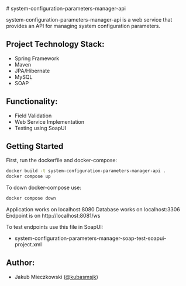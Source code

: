 
﻿# system-configuration-parameters-manager-api

system-configuration-parameters-manager-api is a web service that provides an API for managing system configuration parameters. 

## Project Technology Stack:
* Spring Framework
* Maven
* JPA/Hibernate
* MySQL
* SOAP

## Functionality:
* Field Validation
* Web Service Implementation
* Testing using SoapUI

## Getting Started

First, run the dockerfile and docker-compose:
```bash
docker build -t system-configuration-parameters-manager-api .
docker compose up
```

To down docker-compose use:
```bash
docker compose down
```
Application works on localhost:8080
Database works on localhost:3306
Endpoint is on http://localhost:8081/ws

To test endpoints use this file in SoapUI:
* system-configuration-parameters-manager-soap-test-soapui-project.xml

## Author:
* Jakub Mieczkowski ([@kubasmsjk]( https://github.com/kubasmsjk))
